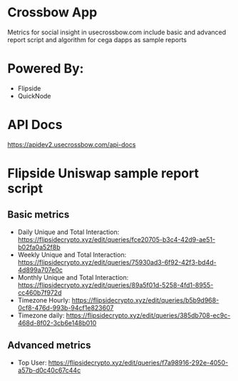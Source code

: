 # Crossbow App
Metrics for social insight in usecrossbow.com
include basic and advanced report script and algorithm for cega dapps as sample reports

# Powered By:
- Flipside
- QuickNode

# API Docs
https://apidev2.usecrossbow.com/api-docs

# Flipside Uniswap sample report script
## Basic metrics
- Daily Unique and Total Interaction: 
https://flipsidecrypto.xyz/edit/queries/fce20705-b3c4-42d9-ae51-b02fa0a52f8b
- Weekly Unique and Total Interaction: 
https://flipsidecrypto.xyz/edit/queries/75930ad3-6f92-42f3-bd4d-4d899a707e0c
- Monthly Unique and Total Interaction: 
https://flipsidecrypto.xyz/edit/queries/89a5f01d-5258-4fd1-8955-cc460b7f972d
- Timezone Hourly: 
https://flipsidecrypto.xyz/edit/queries/b5b9d968-0cf8-476d-993b-94cf1e823607
- Timezone daily: 
https://flipsidecrypto.xyz/edit/queries/385db708-ec9c-468d-8f02-3cb6e148b010
## Advanced metrics
- Top User: 
https://flipsidecrypto.xyz/edit/queries/f7a98916-292e-4050-a57b-d0c40c67c44c